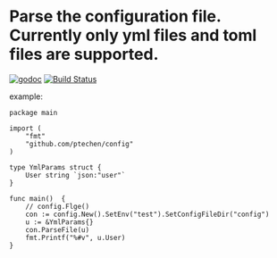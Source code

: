 # Parse the configuration file. Currently only yml files and toml files are supported.

[![godoc](http://img.shields.io/badge/godoc-reference-blue.svg?style=flat)](https://godoc.org/github.com/ptechen/config)
[![Build Status](https://travis-ci.com/ptechen/config.svg?branch=master)](https://travis-ci.com/ptechen/config)

example:

    package main

    import (
	    "fmt"
	    "github.com/ptechen/config"
    )

    type YmlParams struct {
	    User string `json:"user"`
    }

    func main()  {
        // config.Flge()
	    con := config.New().SetEnv("test").SetConfigFileDir("config")
	    u := &YmlParams{}
	    con.ParseFile(u)
	    fmt.Printf("%#v", u.User)
    }